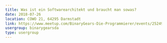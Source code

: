 ```yaml
---
title: Was ist ein Softwarearchitekt und braucht man sowas?
date: 2018-07-26
location: COWO 21, 64295 Darmstadt
link: https://www.meetup.com/BinaryGears-Die-Programmierer/events/252499230/
usergroup: binarygearsda
type: usergroup
---
```

